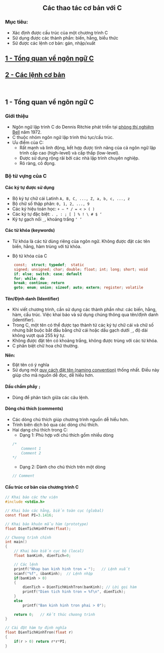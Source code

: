 <h2 align="center"> 
Các thao tác cơ bản với C
</h2>

### Mục tiêu:
- Xác định được cấu trúc của một chương trình C 
- Sử dụng được các thành phần: biến, hằng, biểu thức
- Sử được các lệnh cơ bản: gán, nhập/xuất

## [1 - Tổng quan về ngôn ngữ C](#intro)
## [2 - Các lệnh cơ bản](#basic)

<br>

## 1 - Tổng quan về ngôn ngữ C <a name="intro"/>

### Giới thiệu
- Ngôn ngữ lập trình C do Dennis Ritchie phát triển tại [phòng thí nghiệm Bell](http://www.bell-labs.com/) năm 1972.
- C thuộc nhóm ngôn ngữ lập trình thủ tục/cấu trúc.
- Ưu điểm của C:
    * Rất mạnh và linh động, kết hợp được tính năng của cả ngôn ngữ lập trình cấp cao (high-level) và cấp thấp (low-level).
    * Được sử dụng rộng rãi bởi các nhà lập trình chuyên nghiệp.
    * Rõ ràng, cô đọng.

### Bộ từ vựng của C

#### Các ký tự được sử dụng
- Bộ ký tự chữ cái Latinh `A, B, C, ..., Z, a, b,
c, ..., z`
- Bộ chữ số thập phân: `0, 1, 2, ..., 9`
- Các ký hiệu toán học: `+ – * / = < > ( )`
- Các ký tự đặc biệt: `. , : ; [ ] % ! \ # $ ‘`
- Ký tự gạch nối `_`, khoảng trắng `‘ ’`

#### Các từ khóa (keywords)
- Từ khóa là các từ dùng riêng của ngôn ngữ. Không được đặt các tên biến, hằng, hàm trùng với từ khóa.

- Bộ từ khóa của C

```c
    const;  struct; typedef;  static
    signed; unsigned; char; double; float; int; long; short; void
    if; else; switch; case; default
    for; while; do
    break; continue; return
    goto; enum; union; sizeof; auto; extern; register; volatile
```

#### Tên/Định danh (Identifier)
- Khi viết chương trình, cần sử dụng các thành phần như: các biến, hằng, hàm, cấu trúc. Việc khai báo và sử dụng chúng thông qua tên/định danh (identifier).
- Trong C, một tên có thể được tạo thành từ các ký tự chữ cái và chữ số nhưng bắt buộc bắt đầu bằng chữ cái hoặc dấu gạch dưới `_`, độ dài không vượt quá 255 ký tự.
- Không được đặt tên có khoảng trắng, không được trùng với các từ khóa.
- C phân biệt chữ hoa chữ thường.

<div class="success">
  <p><strong>Nên:</strong>
    <ul>
        <li> Đặt tên có ý nghĩa</li>
        <li> Sử dụng một <a href="https://en.wikipedia.org/wiki/Naming_convention_(programming)">quy cách đặt tên (naming convention)</a> thống nhất. Điều này giúp cho mã nguồn dễ đọc, dễ hiểu hơn.</li>
    </ul>
  </p>
</div>


#### Dấu chấm phẩy `;`
- Dùng để phân tách giữa các câu lệnh. 

#### Dòng chú thích (comments)
- Các dòng chú thích giúp chương trình nguồn dễ hiểu hơn.
- Trình biên dịch bỏ qua các dòng chú thích.
- Hai dạng chú thích trong C:
    * Dạng 1: Phù hợp với chú thích gồm nhiều dòng
    ```c
    /*
        Comment 1
        Comment 2
    */
    ```
    * Dạng 2: Dành cho chú thích trên một dòng
    ```c
    // Comment
    ```

#### Cấu trúc cơ bản của chương trình C

```c
// Khai báo các thư viện
#include <stdio.h>        

// Khai báo các hằng, biến toàn cục (global)
const float PI=3.1416;  

// Khai báo khuôn mẫu hàm (prototype)
float DienTichHinhTron(float); 

// Chương trình chính
int main() 
{
    // Khai báo biến cục bộ (local)
    float banKinh, dienTich=0; 

    // Các lệnh
    printf("Nhap ban kinh hinh tron = ");   // Lệnh xuất
    scanf("%f", &banKinh);  // Lệnh nhập 
    if(banKinh > 0)                         
    {
        dienTich = DienTichHinhTron(banKinh); // Lời gọi hàm
        printf("Dien tich hinh tron = %f\n", dienTich);
    }
    else
        printf("Ban kinh hinh tron phai > 0");
    
    return 0;   // Kết thúc chương trình
}

// Cài đặt hàm tự định nghĩa
float DienTichHinhTron(float r)
{
    if(r > 0) return r*r*PI;
}
```